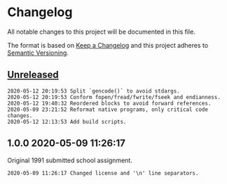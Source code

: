 # Changelog

All notable changes to this project will be documented in this file.

The format is based on [Keep a Changelog](http://keepachangelog.com/en/1.0.0/)
and this project adheres to [Semantic Versioning](http://semver.org/spec/v2.0.0.html).

## [Unreleased]

```
2020-05-12 20:19:53 Split `gencode()` to avoid stdargs.
2020-05-12 20:19:53 Conform fopen/fread/fwrite/fseek and endianness.
2020-05-12 19:40:32 Reordered blocks to avoid forward references.
2020-05-09 23:21:52 Reformat native programs, only critical code changes.
2020-05-12 12:13:53 Add build scripts.
```

## 1.0.0 2020-05-09 11:26:17

Original 1991 submitted school assignment.

```
2020-05-09 11:26:17 Changed license and '\n' line separators. 
```

[Unreleased]: /RockingShip/xtools/compare/v1.0.0...HEAD
